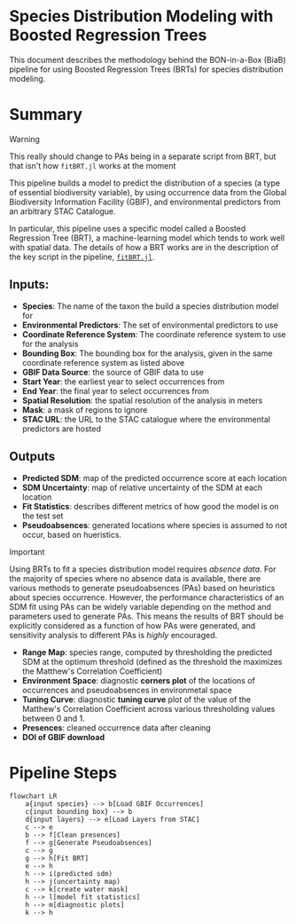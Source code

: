 # Species Distribution Modeling with Boosted Regression Trees 

This document describes the methodology behind the BON-in-a-Box (BiaB) pipeline for using Boosted Regression Trees (BRTs) for species distribution modeling.

# Summary


> [!WARNING]  
> This really should change to PAs being in a separate script from BRT, but that
> isn't how `fitBRT.jl` works at the moment

This pipeline builds a model to predict the distribution of a species (a type of
essential biodiversity variable), by using occurrence data from the Global
Biodiversity Information Facility (GBIF), and environmental predictors from an
arbitrary STAC Catalogue. 

In particular, this pipeline uses a specific model called a Boosted Regression
Tree (BRT), a machine-learning model which tends to work well with spatial data. The
details of how a BRT works are in the description of the key script in the
pipeline, [`fitBRT.jl`](LINK).

## Inputs:
- **Species**: The name of the taxon the build a species distribution model for
- **Environmental Predictors**: The set of environmental predictors to use
- **Coordinate Reference System**: The coordinate reference system to use for the analysis
- **Bounding Box**: The bounding box for the analysis, given in the same coordinate
  reference system as listed above
- **GBIF Data Source**: the source of GBIF data to use
- **Start Year**: the earliest year to select occurrences from 
- **End Year**: the final year to select occurrences from
- **Spatial Resolution**: the spatial resolution of the analysis in meters
- **Mask**: a mask of regions to ignore
- **STAC URL**: the URL to the STAC catalogue where the environmental predictors are hosted

## Outputs

- **Predicted SDM**: map of the predicted occurrence score at each location
- **SDM Uncertainty**: map of relative uncertainty of the SDM at each location
- **Fit Statistics**: describes different metrics of how
  good the model is on the test set
- **Pseudoabsences**: generated locations where species is assumed to not occur,
  based on hueristics. 

> [!IMPORTANT]  
> Using BRTs to fit a species distribution model requires _absence data_. For the majority of species where no absence data is available, there are various methods to generate pseudoabsences (PAs) based on heuristics about species occurrence. However, the performance characteristics of an SDM fit using PAs can be widely variable depending on the method and parameters used to generate PAs. This means the results of BRT should be explicitly considered as a function of how PAs were generated, and sensitivity analysis to different PAs is _highly_ encouraged. 

- **Range Map**: species range, computed by thresholding the predicted SDM at
  the optimum threshold (defined as the threshold the maximizes the Matthew's
  Correlation Coefficient)
- **Environment Space**: diagnostic **corners plot** of the locations of occurrences and
  pseudoabsences in environmetal space
- **Tuning Curve**: diagnostic **tuning curve** plot of the value of the Matthew's Correlation
  Coefficient across various thresholding values between 0 and 1. 
- **Presences**: cleaned occurrence data after cleaning
- **DOI of GBIF download**


# Pipeline Steps

```mermaid
flowchart LR
    a{input species} --> b[Load GBIF Occurrences]
    c{input bounding box} --> b
    d{input layers} --> e[Load Layers from STAC]
    c --> e
    b --> f[Clean presences]
    f --> g[Generate Pseudoabsences]
    c --> g
    g --> h[Fit BRT]
    e --> h
    h --> i(predicted sdm)
    h --> j(uncertainty map)
    c --> k[create water mask]
    h --> l[model fit statistics]
    h --> m[diagnostic plots]
    k --> h
```

